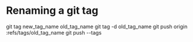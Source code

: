 # Renaming a git tag

git tag new_tag_name old_tag_name
git tag -d old_tag_name
git push origin :refs/tags/old_tag_name
git push --tags